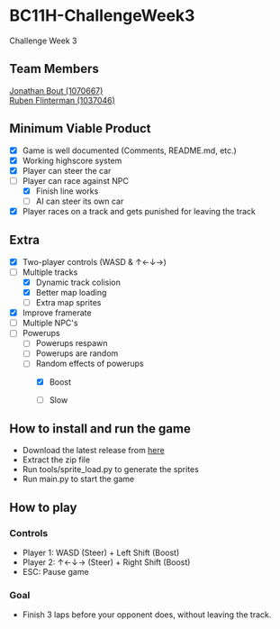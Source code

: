 # BC11H-ChallengeWeek3
Challenge Week 3

## Team Members
[Jonathan Bout (1070667)](http://github.com/JonathanBout)  
[Ruben Flinterman (1037046)](https://github.com/RFlintstone)

## Minimum Viable Product
- [x] Game is well documented (Comments, README.md, etc.)
- [x] Working highscore system
- [x] Player can steer the car
- [ ] Player can race against NPC
  - [x] Finish line works
  - [ ] AI can steer its own car
- [x] Player races on a track and gets punished for leaving the track

## Extra
- [x] Two-player controls (WASD & ↑←↓→)
- [ ] Multiple tracks
  - [x] Dynamic track colision
  - [x] Better map loading
  - [ ] Extra map sprites 
- [x] Improve framerate
- [ ] Multiple NPC's
- [ ] Powerups
  - [ ] Powerups respawn
  - [ ] Powerups are random
  - [ ] Random effects of powerups
    - [x] Boost
    - [ ] Slow


## How to install and run the game
- Download the latest release from [here](https://github.com/JonathanBout/BC11H-ChallengeWeek3/releases)
- Extract the zip file
- Run tools/sprite_load.py to generate the sprites
- Run main.py to start the game

## How to play
### Controls
- Player 1: WASD (Steer) + Left Shift (Boost)
- Player 2: ↑←↓→ (Steer) + Right Shift (Boost)
- ESC: Pause game

### Goal
- Finish 3 laps before your opponent does, without leaving the track.

